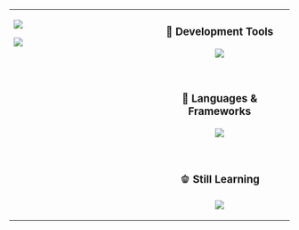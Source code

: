 
<table align="center">
<tr>
  
<td width="50%" align="center" valign="top">
<p align="left">
  <img src="https://github-readme-stats.vercel.app/api?username=taiki102&show_icons=true&theme=calm&count_private=true" />
</p>

<p align="left">
  <img src="https://github-readme-stats.vercel.app/api/top-langs/?username=taiki102&theme=calm&count_private=true" />
</p>

<td width="50%" align="center" valign="top">

<h3> 🎃 Development Tools</h3>
<p align="center">
  <img src="https://skillicons.dev/icons?i=github,linux,vscode,windows,visualstudio" />
</p>
  <br/>
  <!--hr/><-->
<h3> 🍳 Languages & Frameworks</h3>
<p align="center">
  <img src="https://skillicons.dev/icons?i=c,cpp,cs,unity" />
</p>
  <br/>
  <!--hr/><-->
<h3> 🫑 Still Learning</h3>
<p align="center">
  <img src="https://skillicons.dev/icons?i=gamemakerstudio,python" />
</p>
</td>
</tr>
</table>
